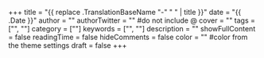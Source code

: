+++
title = "{{ replace .TranslationBaseName "-" " " | title }}"
date = "{{ .Date }}"
author = ""
authorTwitter = "" #do not include @
cover = ""
tags = ["", ""]
category = [""]
keywords = ["", ""]
description = ""
showFullContent = false
readingTime = false
hideComments = false
color = "" #color from the theme settings
draft = false
+++
